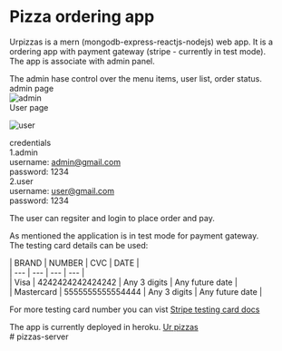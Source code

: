 # Pizza ordering app<br/>

Urpizzas is a mern (mongodb-express-reactjs-nodejs) web app. It is a ordering app with payment gateway (stripe - currently in test mode). <br/>The app is associate with admin panel. <br/>

The admin hase control over the menu items, user list, order status.<br/>
admin page<br/>
![admin](https://user-images.githubusercontent.com/97933338/203781747-ecf9395c-df4f-4af4-9222-9d0804408602.png)
<br/>
User page<br/>

![user](https://user-images.githubusercontent.com/97933338/203782037-8b9e448b-d3c1-4f8b-9ed3-d685f140ac6e.png)

credentials<br/>
1.admin<br/>
username: admin@gmail.com<br/>
password: 1234<br/>
2.user<br/>
username: user@gmail.com<br/>
password: 1234<br/>

The user can regsiter and login to place order and pay.<br/>

As mentioned the application is in test mode for payment gateway.<br/>
The testing card details can be used:<br/>

| BRAND	| NUMBER | CVC | DATE |<br/>
| --- | --- | --- | --- |<br/>
| Visa	| 4242424242424242 | Any 3 digits |	Any future date |<br/>
| Mastercard	| 5555555555554444 | Any 3 digits |	Any future date |<br/>

For more testing card number you can vist <a href="https://stripe.com/docs/testing?numbers-or-method-or-token=card-numbers">Stripe testing card docs</a> <br/>

The app is currently deployed in heroku. <a href="https://urpizzas.herokuapp.com/">Ur pizzas</a><br/>
#   p i z z a s - s e r v e r  
 